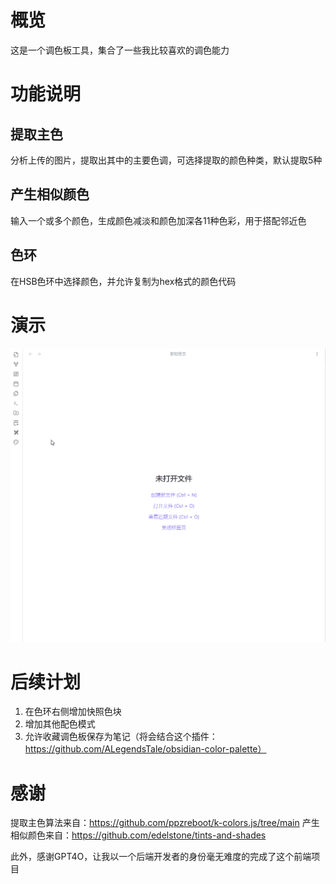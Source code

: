 # 概览
这是一个调色板工具，集合了一些我比较喜欢的调色能力

# 功能说明
## 提取主色
分析上传的图片，提取出其中的主要色调，可选择提取的颜色种类，默认提取5种

## 产生相似颜色
输入一个或多个颜色，生成颜色减淡和颜色加深各11种色彩，用于搭配邻近色

## 色环
在HSB色环中选择颜色，并允许复制为hex格式的颜色代码

# 演示
![case.gif](case.gif)

# 后续计划
1. 在色环右侧增加快照色块 
2. 增加其他配色模式
3. 允许收藏调色板保存为笔记（将会结合这个插件：https://github.com/ALegendsTale/obsidian-color-palette）

# 感谢
提取主色算法来自：https://github.com/ppzreboot/k-colors.js/tree/main
产生相似颜色来自：https://github.com/edelstone/tints-and-shades

此外，感谢GPT4O，让我以一个后端开发者的身份毫无难度的完成了这个前端项目
